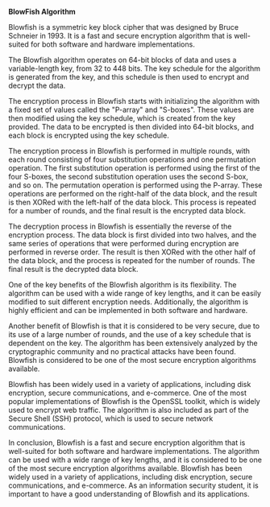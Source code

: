<strong>BlowFish Algorithm</strong>

Blowfish is a symmetric key block cipher that was designed by Bruce Schneier in 1993. It is a fast and secure encryption algorithm that is well-suited for both software and hardware implementations.

The Blowfish algorithm operates on 64-bit blocks of data and uses a variable-length key, from 32 to 448 bits. The key schedule for the algorithm is generated from the key, and this schedule is then used to encrypt and decrypt the data.

The encryption process in Blowfish starts with initializing the algorithm with a fixed set of values called the "P-array" and "S-boxes". These values are then modified using the key schedule, which is created from the key provided. The data to be encrypted is then divided into 64-bit blocks, and each block is encrypted using the key schedule.

The encryption process in Blowfish is performed in multiple rounds, with each round consisting of four substitution operations and one permutation operation. The first substitution operation is performed using the first of the four S-boxes, the second substitution operation uses the second S-box, and so on. The permutation operation is performed using the P-array. These operations are performed on the right-half of the data block, and the result is then XORed with the left-half of the data block. This process is repeated for a number of rounds, and the final result is the encrypted data block.

The decryption process in Blowfish is essentially the reverse of the encryption process. The data block is first divided into two halves, and the same series of operations that were performed during encryption are performed in reverse order. The result is then XORed with the other half of the data block, and the process is repeated for the number of rounds. The final result is the decrypted data block.

One of the key benefits of the Blowfish algorithm is its flexibility. The algorithm can be used with a wide range of key lengths, and it can be easily modified to suit different encryption needs. Additionally, the algorithm is highly efficient and can be implemented in both software and hardware.

Another benefit of Blowfish is that it is considered to be very secure, due to its use of a large number of rounds, and the use of a key schedule that is dependent on the key. The algorithm has been extensively analyzed by the cryptographic community and no practical attacks have been found. Blowfish is considered to be one of the most secure encryption algorithms available.

Blowfish has been widely used in a variety of applications, including disk encryption, secure communications, and e-commerce. One of the most popular implementations of Blowfish is the OpenSSL toolkit, which is widely used to encrypt web traffic. The algorithm is also included as part of the Secure Shell (SSH) protocol, which is used to secure network communications.

In conclusion, Blowfish is a fast and secure encryption algorithm that is well-suited for both software and hardware implementations. The algorithm can be used with a wide range of key lengths, and it is considered to be one of the most secure encryption algorithms available. Blowfish has been widely used in a variety of applications, including disk encryption, secure communications, and e-commerce. As an information security student, it is important to have a good understanding of Blowfish and its applications.
